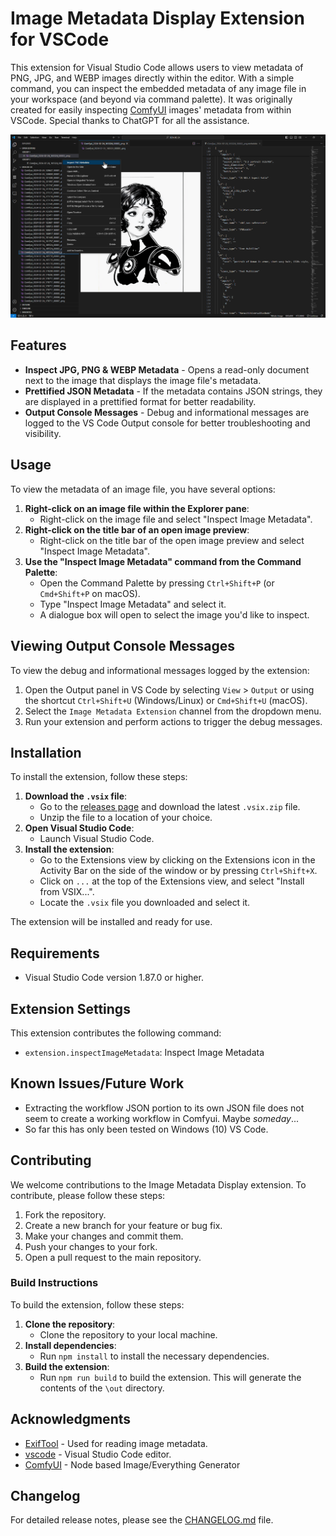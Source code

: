# Image Metadata Display Extension for VSCode

This extension for Visual Studio Code allows users to view metadata of PNG, JPG, and WEBP images directly within the editor. With a simple command, you can inspect the embedded metadata of any image file in your workspace (and beyond via command palette). It was originally created for easily inspecting [ComfyUI](https://github.com/comfyanonymous/ComfyUI) images' metadata from within VSCode. Special thanks to ChatGPT for all the assistance.

!["Inspect JPG, PNG & WEBP Metadata via explorer right-click"](images/explorer_example.png)

## Features

- **Inspect JPG, PNG & WEBP Metadata** - Opens a read-only document next to the image that displays the image file's metadata.
- **Prettified JSON Metadata** - If the metadata contains JSON strings, they are displayed in a prettified format for better readability.
- **Output Console Messages** - Debug and informational messages are logged to the VS Code Output console for better troubleshooting and visibility.

## Usage

To view the metadata of an image file, you have several options:

1. **Right-click on an image file within the Explorer pane**:
   - Right-click on the image file and select "Inspect Image Metadata".
2. **Right-click on the title bar of an open image preview**:
   - Right-click on the title bar of the open image preview and select "Inspect Image Metadata".
3. **Use the "Inspect Image Metadata" command from the Command Palette**:
   - Open the Command Palette by pressing `Ctrl+Shift+P` (or `Cmd+Shift+P` on macOS).
   - Type "Inspect Image Metadata" and select it.
   - A dialogue box will open to select the image you'd like to inspect.

## Viewing Output Console Messages

To view the debug and informational messages logged by the extension:

1. Open the Output panel in VS Code by selecting `View` > `Output` or using the shortcut `Ctrl+Shift+U` (Windows/Linux) or `Cmd+Shift+U` (macOS).
2. Select the `Image Metadata Extension` channel from the dropdown menu.
3. Run your extension and perform actions to trigger the debug messages.

## Installation

To install the extension, follow these steps:

1. **Download the `.vsix` file**:
   - Go to the [releases page](https://github.com/Gerkinfeltser/image-metadata-display/releases) and download the latest `.vsix.zip` file.
   - Unzip the file to a location of your choice.
2. **Open Visual Studio Code**:
   - Launch Visual Studio Code.
3. **Install the extension**:
   - Go to the Extensions view by clicking on the Extensions icon in the Activity Bar on the side of the window or by pressing `Ctrl+Shift+X`.
   - Click on `...` at the top of the Extensions view, and select "Install from VSIX...".
   - Locate the `.vsix` file you downloaded and select it.

The extension will be installed and ready for use.

## Requirements

- Visual Studio Code version 1.87.0 or higher.

## Extension Settings

This extension contributes the following command:
- `extension.inspectImageMetadata`: Inspect Image Metadata

## Known Issues/Future Work

- Extracting the workflow JSON portion to its own JSON file does not seem to create a working workflow in Comfyui. Maybe *someday*...
- So far this has only been tested on Windows (10) VS Code.

## Contributing

We welcome contributions to the Image Metadata Display extension. To contribute, please follow these steps:

1. Fork the repository.
2. Create a new branch for your feature or bug fix.
3. Make your changes and commit them.
4. Push your changes to your fork.
5. Open a pull request to the main repository.

### Build Instructions

To build the extension, follow these steps:

1. **Clone the repository**:
   - Clone the repository to your local machine.
2. **Install dependencies**:
   - Run `npm install` to install the necessary dependencies.
3. **Build the extension**:
   - Run `npm run build` to build the extension. This will generate the contents of the `\out` directory.

## Acknowledgments

- [ExifTool](https://exiftool.org/) - Used for reading image metadata.
- [vscode](https://code.visualstudio.com/) - Visual Studio Code editor.
- [ComfyUI](https://github.com/comfyanonymous/ComfyUI) - Node based Image/Everything Generator

## Changelog

For detailed release notes, please see the [CHANGELOG.md](CHANGELOG.md) file.
